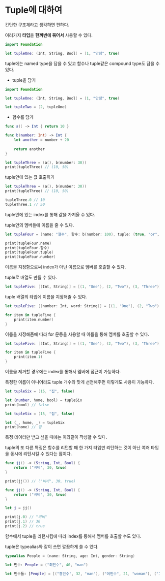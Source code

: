Tuple에 대하여
=============

간단한 구조체라고 생각하면 편하다.

여러가지 **타입**을 **한꺼번에 묶어서** 사용할 수 있다. 

```swift
import Foundation

let tupleOne: (Int, String, Bool) = (1, "안녕", true)
```

tuple에는 named type을 담을 수 있고 함수나 tuple같은 compound type도 담을 수 있다. 

- tuple을 담기

```swift
import Foundation

let tupleOne: (Int, String, Bool) = (1, "안녕", true)

let tupleTwo = (2, tupleOne)
```

- 함수를 담기

```swift
func a() -> Int { return 10 }

func b(number: Int) -> Int {
    let another = number + 20
    
    return another
}

let tupleThree = (a(), b(number: 30))
print(tupleThree) // (10, 50)
```

tuple안에 있는 값 호출하기 

```swift
let tupleThree = (a(), b(number: 30))
print(tupleThree) // (10, 50)

tupleThree.0 // 10
tupleThree.1 // 50 
```

tuple안에 있는 index를 통해 값을 가져올 수 있다. 

tuple안의 멤버들에 이름을 줄 수 있다. 

```swift
let tupleFour = (name: "철수", 함수: b(number: 100), tuple: (true, "or", false), number: 33)

print(tupleFour.name)
print(tupleFour.함수)
print(tupleFour.tuple)
print(tupleFour.number)
```

이름을 지정함으로써 index가 아닌 이름으로 멤버를 호출할 수 있다. 

tuple로 배열도 만들 수 있다. 

```swift
let tupleFive: [(Int, String)] = [(1, "One"), (2, "Two"), (3, "Three")]

```

tuple 배열의 타입에 이름을 지정해줄 수 있다.

```swift
let tupleFive: [(number: Int, word: String)] = [(1, "One"), (2, "Two"), (3, "Three")]

for item in tupleFive {
    print(item.number)
}
```

이름을 지정해줌에 따라 for 문등을 사용할 때 이름을 통해 멤버를 호출할 수 있다. 

```swift
let tupleFive: [(Int, String)] = [(1, "One"), (2, "Two"), (3, "Three")]

for item in tupleFive {
    print(item.1)
}
```

이름을 제거할 경우에는 index를 통해서 멤버에 접근이 가능하다. 

특정한 이름이 아니어라도 tuple 개수와 맞게 선언해주면 이렇게도 사용이 가능하다.

```swift
let tupleSix = (15, "집", false)

let (number, home, bool) = tupleSix
print(bool) // false
```

```swift
let tupleSix = (15, "집", false)

let (_, home, _) = tupleSix
print(home) // 집
```

특정 데이터만 받고 싶을 때에는 이와같이 작성할 수 있다. 

tuple의 또 다른 특징은 함수를 리턴할 때 한 가지 타입만 리턴하는 것이 아닌 여러 타입을 동시에 리턴시킬 수 있다는 점이다.

```swift
func jj() -> (String, Int, Bool) {
    return ("비비", 30, true)
}

print(jj()) // ("비비", 30, true)
```

```swift
func jj() -> (String, Int, Bool) {
    return ("비비", 30, true)
}

let j = jj()

print(j.0) // "비비"
print(j.1) // 30
print(j.2) // true
```

함수에서 tuple을 리턴시킴에 따라 index를 통해서 멤버를 호출할 수도 있다. 

tuple은 typealias와 같이 쓰면 깔끔하게 쓸 수 있다.

```swift
typealias People = (name: String, age: Int, gender: String)

let 민수: People = ("최민수", 40, "man")

let 민수들: [People] = [("홍민수", 32, "man"), ("여민수", 21, "woman"), ("고민수", 28, "man")]
```
